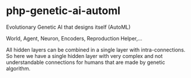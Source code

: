 # php-genetic-ai-automl
Evolutionary Genetic AI that designs itself (AutoML)

World, Agent, Neuron, Encoders, Reproduction Helper,...

All hidden layers can be combined in a single layer with intra-connections. So here we have a single hidden layer with very complex and not understandable connections for humans that are made by genetic algorithm.
